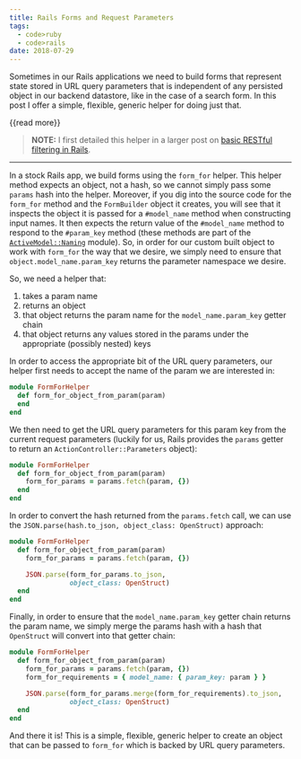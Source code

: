 ```yaml
---
title: Rails Forms and Request Parameters
tags:
  - code>ruby
  - code>rails
date: 2018-07-29
---
```


Sometimes in our Rails applications we need to build forms that represent state stored in URL query parameters that is independent of any persisted object in our backend datastore, like in the case of a search form. In this post I offer a simple, flexible, generic helper for doing just that. 

{{read more}}

>**NOTE:** I first detailed this helper in a larger post on [basic RESTful filtering in Rails](http://fractaledmind.com/articles/basic-restful-filtering-with-rails/).

- - -

In a stock Rails app, we build forms using the `form_for` helper. This helper method expects an object, not a hash, so we cannot simply pass some `params` hash into the helper. Moreover, if you dig into the source code for the `form_for` method and the `FormBuilder` object it creates, you will see that it inspects the object it is passed for a `#model_name` method when constructing input names. It then expects the return value of the `#model_name` method to respond to the `#param_key` method (these methods are part of the [`ActiveModel::Naming`](http://api.rubyonrails.org/classes/ActiveModel/Naming.html) module). So, in order for our custom built object to work with `form_for` the way that we desire, we simply need to ensure that `object.model_name.param_key` returns the parameter namespace we desire.

So, we need a helper that:

1. takes a param name
2. returns an object
3. that object returns the param name for the `model_name.param_key` getter chain
4. that object returns any values stored in the params under the appropriate (possibly nested) keys

In order to access the appropriate bit of the URL query parameters, our helper first needs to accept the name of the param we are interested in:

~~~ruby
module FormForHelper
  def form_for_object_from_param(param)
  end
end
~~~

We then need to get the URL query parameters for this param key from the current request parameters (luckily for us, Rails provides the `params` getter to return an `ActionController::Parameters` object):

~~~ruby
module FormForHelper
  def form_for_object_from_param(param)
    form_for_params = params.fetch(param, {})
  end
end
~~~

In order to convert the hash returned from the `params.fetch` call, we can use the `JSON.parse(hash.to_json, object_class: OpenStruct)` approach:

~~~ruby
module FormForHelper
  def form_for_object_from_param(param)
    form_for_params = params.fetch(param, {})

    JSON.parse(form_for_params.to_json,
               object_class: OpenStruct)
  end
end
~~~

Finally, in order to ensure that the `model_name.param_key` getter chain returns the param name, we simply merge the params hash with a hash that `OpenStruct` will convert into that getter chain:

~~~ruby
module FormForHelper
  def form_for_object_from_param(param)
    form_for_params = params.fetch(param, {})
    form_for_requirements = { model_name: { param_key: param } }

    JSON.parse(form_for_params.merge(form_for_requirements).to_json,
               object_class: OpenStruct)
  end
end
~~~

And there it is! This is a simple, flexible, generic helper to create an object that can be passed to `form_for` which is backed by URL query parameters.
